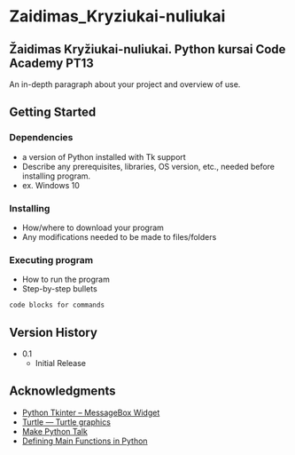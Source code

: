 # Zaidimas_Kryziukai-nuliukai
## Žaidimas Kryžiukai-nuliukai. Python kursai Code Academy PT13

An in-depth paragraph about your project and overview of use.

## Getting Started

### Dependencies

* a version of Python installed with Tk support
*  Describe any prerequisites, libraries, OS version, etc., needed before installing program.
* ex. Windows 10

### Installing

* How/where to download your program
* Any modifications needed to be made to files/folders

### Executing program

* How to run the program
* Step-by-step bullets
```
code blocks for commands
```

## Version History

* 0.1
    * Initial Release

## Acknowledgments

* [Python Tkinter – MessageBox Widget](https://www.geeksforgeeks.org/python-tkinter-messagebox-widget/#:~:text=Out%20of%20all%20the%20GUI,tkinter%20is%20an%20easy%20task.)
* [Turtle — Turtle graphics](https://docs.python.org/3/library/turtle.html)
* [Make Python Talk](https://www.penguinrandomhouse.com/books/676192/make-python-talk-by-mark-liu/#:~:text=A%20project%2Dbased%20book%20that,use%20in%20your%20daily%20life.)
* [Defining Main Functions in Python](https://realpython.com/python-main-function/)

